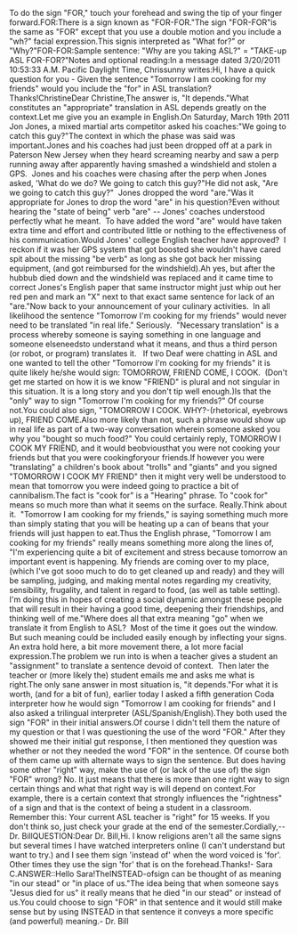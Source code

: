 To do the sign "FOR," touch your forehead and swing the tip of your finger 
	forward.FOR:There is a sign known as "FOR-FOR."The sign "FOR-FOR"is the same as "FOR" except that you use a double motion and you include a "wh?" facial expression.This signis interpreted as "What for?" or
  "Why?"FOR-FOR:Sample sentence: "Why are you taking ASL?" = "TAKE-up ASL FOR-FOR?"Notes and optional reading:In a message dated 3/20/2011 10:53:33 A.M. Pacific Daylight Time, Chrissunny 
	writes:Hi, I have a quick question for you - Given the sentence "Tomorrow I am 
	cooking for my friends" would you include the "for" in ASL translation?Thanks!ChristineDear Christine,The answer is, "It depends."What constitutes an "appropriate" translation in ASL depends greatly on the 
	context.Let me give you an example in English.On Saturday, March 19th 2011 Jon Jones, a mixed martial arts competitor 
	asked his coaches:"We going to catch this guy?"The context in which the phase was said was important.Jones and his coaches had just been dropped off at a park in Paterson New 
	Jersey when they heard screaming nearby and saw a perp running away after 
	apparently having smashed a windshield and stolen a GPS.  Jones and his 
	coaches were chasing after the perp when Jones asked, 'What do we do? We 
	going to catch this guy?"He did not ask, "Are we going to catch this guy?"  Jones dropped the 
	word "are."Was it appropriate for Jones to drop the word "are" in his question?Even without hearing the "state of being" verb "are" -- Jones' coaches 
	understood perfectly what he meant.  To have added the word "are" would 
	have taken extra time and effort and contributed little or nothing to the 
	effectiveness of his communication.Would Jones' college English teacher have approved?  I reckon if it was 
	her GPS system that got boosted she wouldn't have cared spit about the 
	missing "be verb" as long as she got back her missing equipment, (and got 
	reimbursed for the windshield).Ah yes, but after the hubbub died down and the windshield was replaced and 
	it came time to correct Jones's English paper that same instructor might 
	just whip out her red pen and mark an "X" next to that exact same sentence 
	for lack of an "are."Now back to your announcement of your culinary activities.  In all 
	likelihood the sentence "Tomorrow I'm cooking for my friends" would never 
	need to be translated "in real life." Seriously.  "Necessary 
	translation" is a process whereby someone is saying something in one 
	language and someone elseneedsto understand what it means, and thus 
	a third person (or robot, or program) translates it.   If two Deaf 
	were chatting in ASL and one wanted to tell the other "Tomorrow I'm cooking 
	for my friends" it is quite likely he/she would sign: TOMORROW, FRIEND COME, 
	I COOK.  (Don't get me started on how it is we know "FRIEND" is plural 
	and not singular in this situation. It is a long story and you don't tip 
	well enough.)Is that the "only" way to sign "Tomorrow I'm cooking for my friends?" Of 
	course not.You could also sign, "TOMORROW I COOK. WHY?-(rhetorical, eyebrows up), 
	FRIEND COME.Also more likely than not, such a phrase would show up in real life as part 
	of a two-way conversation wherein someone asked you why you "bought so much 
	food?" You could certainly reply, TOMORROW I COOK MY FRIEND, and it would beobviousthat you were not cooking your friends but that you 
	were cookingforyour friends.If however you were "translating" a children's book about "trolls" and 
	"giants" and you signed "TOMORROW I COOK MY FRIEND" then it might very well 
	be understood to mean that tomorrow you were indeed going to practice a bit 
	of cannibalism.The fact is "cook for" is a "Hearing" phrase. To "cook for" means so much 
	more than what it seems on the surface. Really.Think about it.  "Tomorrow I am cooking for my friends," is saying 
	something much more than simply stating that you will be heating up a can of 
	beans that your friends will just happen to eat.Thus the English phrase, "Tomorrow I am cooking for my friends" really means 
	something more along the lines of, "I'm experiencing quite a bit of 
	excitement and stress because tomorrow an important event is happening. My 
	friends are coming over to my place, (which I've got sooo much to do to get 
	cleaned up and ready) and they will be sampling, judging, and making mental 
	notes regarding my creativity, sensibility, frugality, and talent in regard 
	to food, (as well as table setting). I'm doing this in hopes of creating a 
	social dynamic amongst these people that will result in their having a good 
	time, deepening their friendships, and thinking well of me."Where does all that extra meaning "go" when we translate it from English to 
	ASL?  Most of the time it goes out the window.  But such meaning 
	could be included easily enough by inflecting your signs.  An extra 
	hold here, a bit more movement there, a lot more facial expression.The problem we run into is when a teacher gives a student an "assignment" to 
	translate a sentence devoid of context.  Then later the teacher or 
	(more likely the) student emails me and asks me what is right.The only sane answer in most situation is, "it depends."For what it is worth, (and for a bit of fun), earlier today I asked a fifth 
	generation Coda interpreter how he would sign "Tomorrow I am cooking for 
	friends" and I also asked a trilingual interpreter (ASL/Spanish/English).They both used the sign "FOR" in their initial answers.Of course I 
	didn't tell them the nature of my question or that I was questioning the use 
	of the word "FOR." After they showed me their initial gut response, I then 
	mentioned they question was whether or not they needed the word "FOR" in the 
	sentence. Of course both of them came up with alternate ways to sign the 
	sentence. But does having some other "right" way, make the use of (or lack 
	of the use of) the sign "FOR" wrong? No. It just means that there is more 
	than one right way to sign certain things and what that right way is will 
	depend on context.For example, there is a certain context that strongly influences the 
	"rightness" of a sign and that is the context of being a student in a 
	classroom.  Remember this: Your current ASL teacher is "right" for 15 
	weeks. If you don't think so, just check your grade at the end of the 
	semester.Cordially,--Dr. BillQUESTION:Dear Dr. Bill,Hi. I know religions aren't all the same signs but several times I have 
	watched interpreters online (I can't understand but want to try.) and I see 
	them sign 'instead of' when the word voiced is 'for'. Other times they use 
	the sign 'for' that is on the forehead.Thanks!- Sara C.ANSWER::Hello Sara!TheINSTEAD-ofsign can be thought of as 
	meaning "in our stead" or "in place of us."The idea being that when someone says "Jesus died for us" it really means 
	that he died "in our stead" or instead of us.You could choose to sign "FOR" in that sentence and it would still make 
	sense but by using INSTEAD in that sentence it conveys a more specific (and 
	powerful) meaning.- Dr. Bill